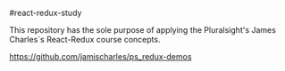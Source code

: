 #react-redux-study

This repository has the sole purpose of applying the Pluralsight's James Charles´s React-Redux course concepts.

https://github.com/jamischarles/ps_redux-demos

